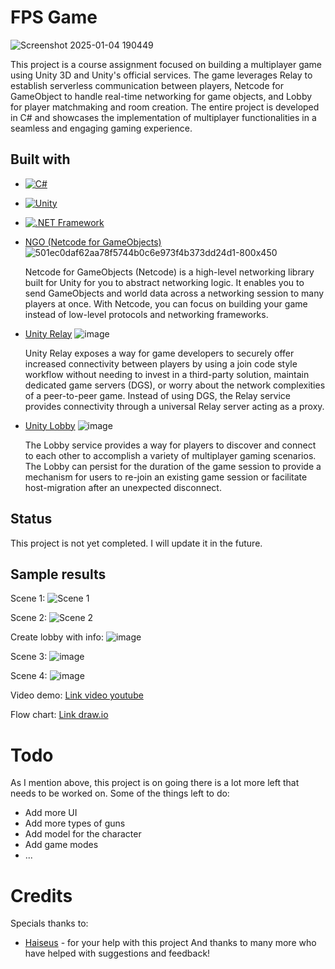 # FPS Game
![Screenshot 2025-01-04 190449](https://github.com/user-attachments/assets/d8c04cd5-f7e8-4a2b-8acc-5f80397ca832)

This project is a course assignment focused on building a multiplayer game using Unity 3D and Unity's official services. The game leverages Relay to establish serverless communication between players, Netcode for GameObject to handle real-time networking for game objects, and Lobby for player matchmaking and room creation. The entire project is developed in C# and showcases the implementation of multiplayer functionalities in a seamless and engaging gaming experience.

## Built with

- [![C#](https://img.shields.io/badge/C%23-%23239120.svg?style=for-the-badge&logo=c-sharp&logoColor=white)](https://learn.microsoft.com/en-us/dotnet/csharp/)
- [![Unity](https://img.shields.io/badge/Unity-%23000000.svg?style=for-the-badge&logo=unity&logoColor=white)](https://unity.com/)
- [![.NET Framework](https://img.shields.io/badge/.NET_Framework-%235C2D91.svg?style=for-the-badge&logo=dotnet&logoColor=white)](https://dotnet.microsoft.com/en-us/)

- [NGO (Netcode for GameObjects)](https://docs-multiplayer.unity3d.com/netcode/current/about/)
![501ec0daf62aa78f5744b0c6e973f4b373dd24d1-800x450](https://github.com/user-attachments/assets/93553ec0-aed1-4ccb-8a6f-77a7c54e79f5)

  Netcode for GameObjects (Netcode) is a high-level networking library built for Unity for you to abstract networking logic. It enables you to send GameObjects and world data across a networking session to many players at once. With Netcode, you can focus on building your game instead of low-level protocols and networking frameworks.

- [Unity Relay](https://docs.unity.com/ugs/manual/relay/manual/introduction)
![image](https://github.com/user-attachments/assets/f0758b91-1a1f-403a-b43b-79ce49d11983)

  Unity Relay exposes a way for game developers to securely offer increased connectivity between players by using a join code style workflow without needing to invest in a third-party solution, maintain dedicated game servers (DGS), or worry about the network complexities of a peer-to-peer game. Instead of using DGS, the Relay service provides connectivity through a universal Relay server acting as a proxy.

- [Unity Lobby](https://docs.unity.com/ugs/manual/lobby/manual/unity-lobby-service)
![image](https://github.com/user-attachments/assets/7f8c9cde-6f60-4409-b2a5-0998f084625a)

  The Lobby service provides a way for players to discover and connect to each other to accomplish a variety of multiplayer gaming scenarios. The Lobby can persist for the duration of the game session to provide a mechanism for users to re-join an existing game session or facilitate host-migration after an unexpected disconnect.
  
## Status
This project is not yet completed. I will update it in the future.

## Sample results
Scene 1:
![Scene 1](https://github.com/user-attachments/assets/66cb1a18-83ca-4015-ac5a-7134d6c2704b)

Scene 2:
![Scene 2](https://github.com/user-attachments/assets/4d248274-8e35-410b-835f-303913d639d5)

Create lobby with info:
![image](https://github.com/user-attachments/assets/99bb063a-5b30-4841-8be5-73b362495f84)

Scene 3: 
![image](https://github.com/user-attachments/assets/586c66cb-3c32-4cf9-8899-f3f9f6ad6c42)

Scene 4:
![image](https://github.com/user-attachments/assets/745ed64a-4d97-4e91-a5ef-9c83fef7c036)

Video demo: [Link video youtube](https://www.youtube.com/watch?v=3TDs-37pTak)

Flow chart: [Link draw.io](https://drive.google.com/file/d/1SavhWu40WVZ4tlYFkBoMBUBUQ3jDOio6/view?usp=sharing)

# Todo
As I mention above, this project is on going there is a lot more left that needs to be worked on.
Some of the things left to do:
- Add more UI
- Add more types of guns
- Add model for the character
- Add game modes
- ...

# Credits
Specials thanks to: 
- [Haiseus](https://github.com/Haiseus) - for your help with this project
And thanks to many more who have helped with suggestions and feedback! 
